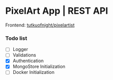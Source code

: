 # PixelArt App | REST API

Frontend: [tutkuofnight/pixelartist](https://github.com/tutkuofnight/pixelartist)

### Todo list
- [ ] Logger
- [ ] Validations
- [x] Authentication
- [x] MongoStore Initialization
- [ ] Docker Initialization
